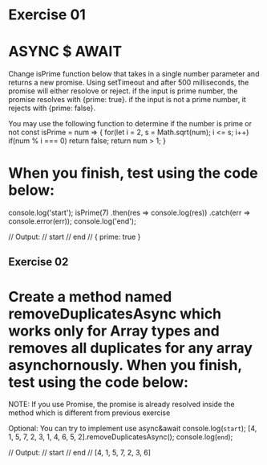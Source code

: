 # Exercise 01
# ASYNC $ AWAIT
Change isPrime function below that takes in a single number parameter and returns a new promise.
Using setTimeout and after 500 milliseconds, the promise will either resolove or reject.
if the input is prime number, the promise resolves with {prime: true}.
if the input is not a prime number, it rejects with {prime: false}.

You may use the following function to determine if the number is prime or not
const isPrime = num => {
    for(let i = 2, s = Math.sqrt(num); i <= s; i++)
        if(num % i === 0) return false; 
    return num > 1;
}
# When you finish, test using the code below:
console.log('start');
isPrime(7)
    .then(res => console.log(res))
    .catch(err => console.error(err));
console.log('end');

// Output:
// start
// end
// { prime: true 
}

## Exercise 02
# Create a method named removeDuplicatesAsync which works only for Array types and removes all duplicates for any array asynchornously. When you finish, test using the code below:

NOTE: If you use Promise, the promise is already resolved inside the method which is different from previous exercise

Optional: You can try to implement use async&await
console.log(`start`);
[4, 1, 5, 7, 2, 3, 1, 4, 6, 5, 2].removeDuplicatesAsync(); 
console.log(`end`);

// Output:
// start
// end
// [4, 1, 5, 7, 2, 3, 6]